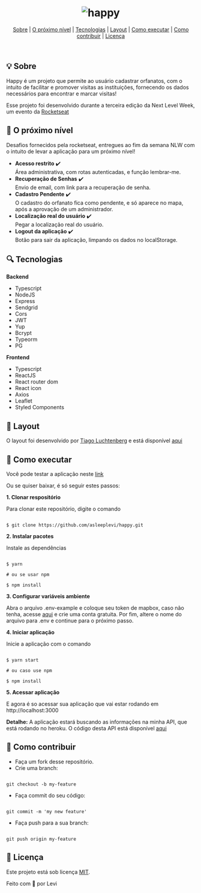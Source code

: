 <h1 align="center">
 <img alt="happy" src="https://user-images.githubusercontent.com/42044422/97951804-23df8980-1d7a-11eb-8eee-95fc22ee3c82.png"/>
</h1>

<p align="center">
  <a href="#bulb-sobre">Sobre</a> |
  <a href="#rocket-o-próximo-nível">O próximo nível</a> |
  <a href="#mag-tecnologias">Tecnologias</a> | 
  <a href="#art-layout">Layout</a> |
  <a href="#pushpin-como-executar">Como executar</a> |
  <a href="#wrench-como-contribuir">Como contribuir</a> |
  <a href="#pencil-licença">Licença</a>
</p>

<br>

## :bulb: Sobre

Happy é um projeto que permite ao usuário cadastrar orfanatos, com o intuito de facilitar e promover visitas as instituições, fornecendo os dados necessários para encontrar e marcar visitas!

Esse projeto foi desenvolvido durante a terceira edição da Next Level Week, um evento da [Rocketseat](https://github.com/Rocketseat)


## :rocket: O próximo nível

Desafios fornecidos pela rocketseat, entregues ao fim da semana NLW com o intuito de levar a aplicação para um próximo nível!

- **Acesso restrito** :heavy_check_mark:
  <br> Área administrativa, com rotas autenticadas, e função lembrar-me.
- **Recuperação de Senhas** :heavy_check_mark:
  <br> Envio de email, com link para a recuperação de senha.
- **Cadastro Pendente** :heavy_check_mark:
  <br> O cadastro do orfanato fica como pendente, e só aparece no mapa, após a aprovação de um administrador.
- **Localização real do usuário** :heavy_check_mark:
  <br> Pegar a localização real do usuário.
- **Logout da aplicação** :heavy_check_mark:
  <br> Botão para sair da aplicação, limpando os dados no localStorage.
  
  
## :mag: Tecnologias

**Backend**
- Typescript
- NodeJS
- Express
- Sendgrid
- Cors
- JWT
- Yup
- Bcrypt
- Typeorm
- PG

**Frontend**
- Typescript
- ReactJS
- React router dom
- React icon
- Axios
- Leaflet
- Styled Components

## :art: Layout

O layout foi desenvolvido por [Tiago Luchtenberg](https://www.instagram.com/tiagoluchtenberg/) e está disponível [aqui](https://www.figma.com/file/WN1nagnfaEG6C1iiSoXx1o/Happy-Web-2.0?node-id=48861%3A291)
  
  
## :pushpin: Como executar

Você pode testar a aplicação neste [link](https://asleeplevi-happy.netlify.app/)

Ou se quiser baixar, é só seguir estes passos:

**1. Clonar respositório**

Para clonar este repositório, digite o comando

```

$ git clone https://github.com/asleeplevi/happy.git

```

**2. Instalar pacotes**


Instale as dependências
```

$ yarn 

# ou se usar npm
    
$ npm install

```

**3. Configurar variáveis ambiente**

Abra o arquivo .env-example e coloque seu token de mapbox, caso não tenha, acesse [aqui](https://www.mapbox.com/) e crie uma conta gratuita. 
Por fim, altere o nome do arquivo para .env e continue para o próximo passo.


**4. Iniciar aplicação**

Inicie a aplicação com o comando 
```

$ yarn start
  
# ou caso use npm
  
$ npm install

```

**5. Acessar aplicação** 

E agora é so acessar sua aplicação que vai estar rodando em http://localhost:3000


**Detalhe:**
A aplicação estará buscando as informações na minha API, que está rodando no heroku. O código desta API está disponível [aqui](https://github.com/asleeplevi/happy-server)


## :wrench: Como contribuir

- Faça um fork desse repositório.
- Crie uma branch: 
```

git checkout -b my-feature

```
- Faça commit do seu código: 

```

git commit -m 'my new feature'

```

- Faça push para a sua branch: 

```

git push origin my-feature

```


## :pencil: Licença

Este projeto está sob licença [MIT](https://github.com/asleeplevi/happy/blob/main/license).

Feito com :blue_heart: por Levi
